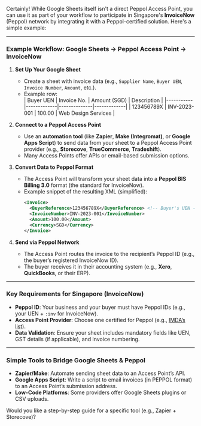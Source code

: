 Certainly! While Google Sheets itself isn't a direct Peppol Access Point, you can use it as part of your workflow to participate in Singapore's **InvoiceNow** (Peppol) network by integrating it with a Peppol-certified solution. Here's a simple example:

---

### **Example Workflow: Google Sheets → Peppol Access Point → InvoiceNow**
1. **Set Up Your Google Sheet**  
   - Create a sheet with invoice data (e.g., `Supplier Name`, `Buyer UEN`, `Invoice Number`, `Amount`, etc.).
   - Example row:  
     | Buyer UEN | Invoice No. | Amount (SGD) | Description |
     |-----------|-------------|--------------|-------------|
     | 123456789X | INV-2023-001 | 100.00 | Web Design Services |

2. **Connect to a Peppol Access Point**  
   - Use an **automation tool** (like **Zapier**, **Make (Integromat)**, or **Google Apps Script**) to send data from your sheet to a Peppol Access Point provider (e.g., **Storecove**, **TrueCommerce**, **Tradeshift**).  
   - Many Access Points offer APIs or email-based submission options.

3. **Convert Data to Peppol Format**  
   - The Access Point will transform your sheet data into a **Peppol BIS Billing 3.0** format (the standard for InvoiceNow).  
   - Example snippet of the resulting XML (simplified):
     ```xml
     <Invoice>
       <BuyerReference>123456789X</BuyerReference> <!-- Buyer's UEN -->
       <InvoiceNumber>INV-2023-001</InvoiceNumber>
       <Amount>100.00</Amount>
       <Currency>SGD</Currency>
     </Invoice>
     ```

4. **Send via Peppol Network**  
   - The Access Point routes the invoice to the recipient’s Peppol ID (e.g., the buyer’s registered InvoiceNow ID).  
   - The buyer receives it in their accounting system (e.g., **Xero**, **QuickBooks**, or their ERP).

---

### **Key Requirements for Singapore (InvoiceNow)**
- **Peppol ID**: Your business and your buyer must have Peppol IDs (e.g., your UEN + `:inv` for InvoiceNow).  
- **Access Point Provider**: Choose one certified for Peppol (e.g., [IMDA’s list](https://www.imda.gov.sg/regulations-and-licensing-listing/invoicenow-for-businesses)).  
- **Data Validation**: Ensure your sheet includes mandatory fields like UEN, GST details (if applicable), and invoice numbering.

---

### **Simple Tools to Bridge Google Sheets & Peppol**
- **Zapier/Make**: Automate sending sheet data to an Access Point’s API.  
- **Google Apps Script**: Write a script to email invoices (in PEPPOL format) to an Access Point’s submission address.  
- **Low-Code Platforms**: Some providers offer Google Sheets plugins or CSV uploads.

Would you like a step-by-step guide for a specific tool (e.g., Zapier + Storecove)?
